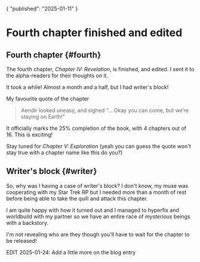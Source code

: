 {
"published": "2025-01-11"
}

# Fourth chapter finished and edited 

## Fourth chapter {#fourth}
The fourth chapter, _Chapter IV: Revelation_, is finished, and edited. I sent it to the
alpha-readers for their thoughts on it. 

It took a while! Almost a month and a half, but I had writer's block! 

My favourite quote of the chapter

> Aendir looked uneasy, and sighed “… Okay you can come, but we’re staying on Earth!”

It officially marks the 25% completion of the book, with 4 chapters out of 16.
This is exciting!

Stay tuned for _Chapter V: Exploration_ (yeah you can guess the quote won't stay
true with a chapter name like this do you?)

## Writer's block {#writer}
So, why was I having a case of writer's block? I don't know, my muse was
cooperating with my Star Trek RP but I needed more than a month of rest before
being able to take the quill and attack this chapter.

I am quite happy with how it turned out and I managed to hyperfix and
worldbuild with my partner so we have an entire race of	_mysterious_ beings with
a backstory. 

I'm not revealing who are they though you'll have to wait for the chapter to be
released!

EDIT 2025-01-24: Add a little more on the blog entry
